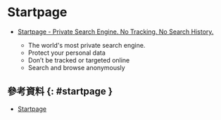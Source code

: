 # Startpage

  - [Startpage \- Private Search Engine\. No Tracking\. No Search History\.](https://www.startpage.com/)

      - The world's most private search engine.
      - Protect your personal data
      - Don’t be tracked or targeted online
      - Search and browse anonymously

## 參考資料 {: #startpage }

  - [Startpage](https://www.startpage.com/)

